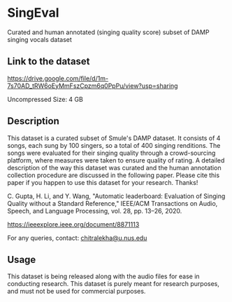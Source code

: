 # SingEval
Curated and human annotated (singing quality score) subset of DAMP singing vocals dataset

## Link to the dataset
https://drive.google.com/file/d/1m-7s70AD_tRW6oEyMmFszCpzm6q0PpPu/view?usp=sharing

Uncompressed Size: 4 GB

## Description
This dataset is a curated subset of Smule's DAMP dataset. It consists of 4 songs, each sung by 100 singers, so a total of 400 singing renditions. The songs were evaluated for their singing quality through a crowd-sourcing platform, where measures were taken to ensure quality of rating.
A detailed description of the way this dataset was curated and the human annotation collection procedure are discussed in the following paper. Please cite this paper if you happen to use this dataset for your research. Thanks!

C. Gupta, H. Li, and Y. Wang, "Automatic leaderboard: Evaluation of Singing Quality without a Standard Reference," IEEE/ACM Transactions on Audio, Speech, and Language Processing, vol. 28, pp. 13–26, 2020.

https://ieeexplore.ieee.org/document/8871113

For any queries, contact: chitralekha@u.nus.edu

## Usage
This dataset is being released along with the audio files for ease in conducting research. This dataset is purely meant for research purposes, and must not be used for commercial purposes.



